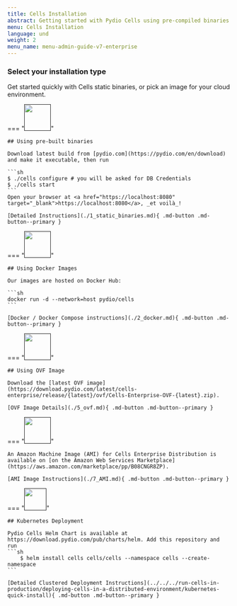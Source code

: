 ```yaml
---
title: Cells Installation
abstract: Getting started with Pydio Cells using pre-compiled binaries or cloud images.
menu: Cells Installation
language: und
weight: 2
menu_name: menu-admin-guide-v7-enterprise
---
```


<style type="text/css">
ol.install-steps {
padding-left: 0 !important;
list-style: none;
counter-reset: my-awesome-counter;
padding: 0;
margin:0;
}
ol.install-steps li {
counter-increment: my-awesome-counter;
border-left: 2px solid #08cc99;
display:flex;
align-items: baseline;
background-color: #ecf8f6;
padding: 16px 20px;
margin: 20px 0 !important;
}

ol.install-steps li::before {
content: counter(my-awesome-counter) ". ";
color: #44d2ab;
font-weight: bold;
margin-right: 10px;
font-size: 22px;
}


ol.install-steps li p {
display: inline;
margin: 0 !important;
font-size: 18px !important;
}

ol.install-steps li code {
    font-size: 16px !important;
    display: block;
    margin: 0px 0 !important;
    padding: 6px !important;
    background-color: rgb(42 42 53 / 95%) !important;
    color: white !important;
    width: 270px;
    margin-top: 6px !important;
}

ol span.geshifilter {
    display: inherit;
}

.install-logos {
    display: flex;
    flex-wrap: wrap;
}

.install-logos .logo-img {
    height: 80px;
    display: flex;
    align-items: center;
    justify-content: center;
}

.install-logos a.logo {
    color: inherit;
    text-align: center;
    font-size: 12px;
    font-weight: bold;
    margin: 5px;
    border: 2px solid #97E6D1;
    border-radius: 4px;
    padding: 5px;
    background-color: #ecf8f6;
    width: 110px;
    cursor: pointer;
}

.install-logos img {
    border: none !important;
}

.install-logos .logo-title {
    padding-top: 5px;
}

</style>


### Select your installation type

Get started quickly with Cells static binaries, or pick an image for your cloud environment. 

=== "[<img src="../../../images/logos-os/binaries.png" width="60" >]()"

    ## Using pre-built binaries

    Download latest build from [pydio.com](https://pydio.com/en/download) and make it executable, then run 

    ```sh
    $ ./cells configure # you will be asked for DB Credentials
    $ ./cells start
    ```
    Open your browser at <a href="https://localhost:8080" target="_blank">https://localhost:8080</a>, _et voilà_!

    [Detailed Instructions](./1_static_binaries.md){ .md-button .md-button--primary }

=== "[<img src="../../../images/logos-os/docker.png" width="60">]()"

    ## Using Docker Images

    Our images are hosted on Docker Hub: 

    ```sh
    docker run -d --network=host pydio/cells
    ```

    [Docker / Docker Compose instructions](./2_docker.md){ .md-button .md-button--primary }

=== "[<img src="../../../images/logos-os/ovf.png" width="60">]()"

    ## Using OVF Image

    Download the [latest OVF image](https://download.pydio.com/latest/cells-enterprise/release/{latest}/ovf/Cells-Enterprise-OVF-{latest}.zip).

    [OVF Image Details](./5_ovf.md){ .md-button .md-button--primary }

=== "[<img src="../../../images/logos-os/amazon.png" width="60">]()"

    An Amazon Machine Image (AMI) for Cells Enterprise Distribution is available on [on the Amazon Web Services Marketplace](https://aws.amazon.com/marketplace/pp/B08CNGR8ZP).

    [AMI Image Instructions](./7_AMI.md){ .md-button .md-button--primary }

=== "[<img src="../../../images/logos-os/logo-kubernetes.png" width="50">]()"

    ## Kubernetes Deployment

    Pydio Cells Helm Chart is available at https://download.pydio.com/pub/charts/helm. Add this repository and run
    ```sh
        $ helm install cells cells/cells --namespace cells --create-namespace
    ```

    [Detailed Clustered Deployment Instructions](../../../run-cells-in-production/deploying-cells-in-a-distributed-environment/kubernetes-quick-install){ .md-button .md-button--primary }

